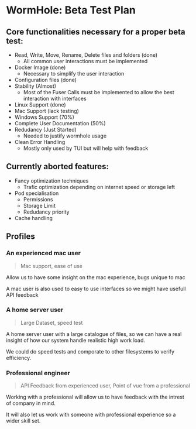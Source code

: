 # **WormHole:** Beta Test Plan

## Core functionalities necessary for a proper beta test:

- Read, Write, Move, Rename, Delete files and folders (done)
    - All common user interactions must be implemented
- Docker Image (done)
    - Necessary to simplify the user interaction
- Configuration files (done)
- Stability (Almost)
    - Most of the Fuser Calls must be implemented to allow the best interaction with interfaces
- Linux Support (done)
- Mac Support (lack testing)
- Windows Support (70%)
- Complete User Documentation (50%)
- Redudancy (Just Started)
    - Needed to justify wormhole usage
- Clean Error Handling
    - Mostly only used by TUI but will help with feedback

## Currently aborted features:

- Fancy optimization techniques
    - Trafic optimization depending on internet speed or storage left
- Pod specialisation
    - Permissions
    - Storage Limit
    - Redudancy priority
- Cache handling

## Profiles

### An experienced mac user
> Mac support, ease of use

Allow us to have some insight on the mac experience, bugs unique to mac

A mac user is also used to easy to use interfaces so we might have usefull API feedback

### A home server user
> Large Dataset, speed test

A home server user with a large catalogue of files, so we can have a real insight of how our system handle realistic high work load.

We could do speed tests and comporate to other filesystems to verify efficiency.

### Professional engineer
> API Feedback from experienced user, Point of vue from a professional

Working with a professional will allow us to have feedback with the intrest of company in mind.

It will also let us work with someone with professional experience so a wider skill set.
